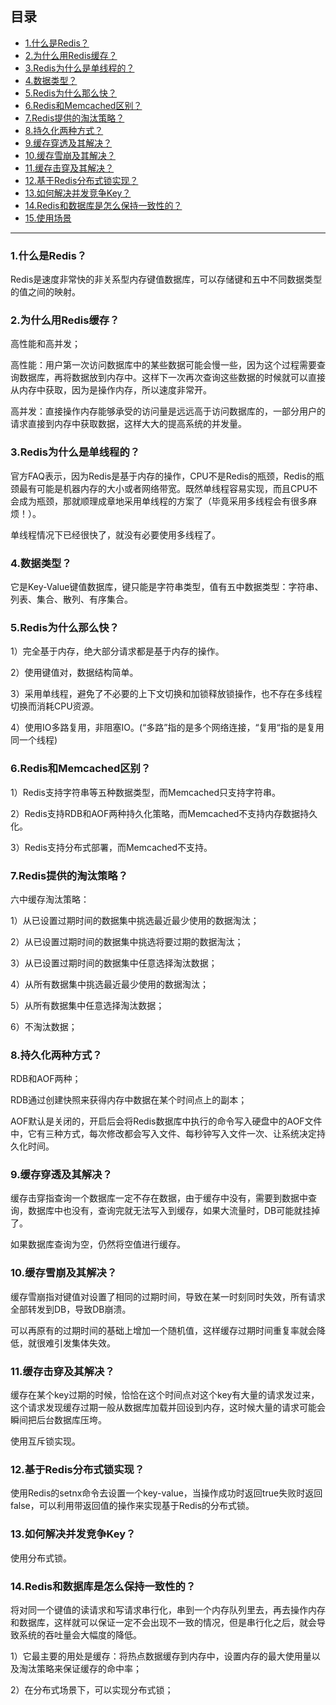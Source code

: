 ## 目录

- [1.什么是Redis？](#1什么是Redis)
- [2.为什么用Redis缓存？](#2为什么用Redis缓存)
- [3.Redis为什么是单线程的？](#3Redis为什么是单线程的)
- [4.数据类型？](#4数据类型)
- [5.Redis为什么那么快？](#5Redis为什么那么快)
- [6.Redis和Memcached区别？](#6Redis和Memcached区别)
- [7.Redis提供的淘汰策略？](#7Redis提供的淘汰策略)
- [8.持久化两种方式？](#8持久化两种方式)
- [9.缓存穿透及其解决？](#9缓存穿透及其解决)
- [10.缓存雪崩及其解决？](#10缓存雪崩及其解决)
- [11.缓存击穿及其解决？](#11缓存击穿及其解决)
- [12.基于Redis分布式锁实现？](#12基于Redis分布式锁实现)
- [13.如何解决并发竞争Key？](#13如何解决并发竞争Key)
- [14.Redis和数据库是怎么保持一致性的？](#14Redis和数据库是怎么保持一致性的)
- [15.使用场景](#15使用场景)

---

### 1.什么是Redis？

Redis是速度非常快的非关系型内存键值数据库，可以存储键和五中不同数据类型的值之间的映射。

### 2.为什么用Redis缓存？

高性能和高并发；

高性能：用户第一次访问数据库中的某些数据可能会慢一些，因为这个过程需要查询数据库，再将数据放到内存中。这样下一次再次查询这些数据的时候就可以直接从内存中获取，因为是操作内存，所以速度非常开。

高并发：直接操作内存能够承受的访问量是远远高于访问数据库的，一部分用户的请求直接到内存中获取数据，这样大大的提高系统的并发量。

### 3.Redis为什么是单线程的？

官方FAQ表示，因为Redis是基于内存的操作，CPU不是Redis的瓶颈，Redis的瓶颈最有可能是机器内存的大小或者网络带宽。既然单线程容易实现，而且CPU不会成为瓶颈，那就顺理成章地采用单线程的方案了（毕竟采用多线程会有很多麻烦！）。

单线程情况下已经很快了，就没有必要使用多线程了。

### 4.数据类型？

它是Key-Value键值数据库，键只能是字符串类型，值有五中数据类型：字符串、列表、集合、散列、有序集合。

### 5.Redis为什么那么快？

1）完全基于内存，绝大部分请求都是基于内存的操作。

2）使用键值对，数据结构简单。

3）采用单线程，避免了不必要的上下文切换和加锁释放锁操作，也不存在多线程切换而消耗CPU资源。

4）使用IO多路复用，非阻塞IO。(“多路”指的是多个网络连接，“复用“指的是复用同一个线程)

### 6.Redis和Memcached区别？

1）Redis支持字符串等五种数据类型，而Memcached只支持字符串。

2）Redis支持RDB和AOF两种持久化策略，而Memcached不支持内存数据持久化。

3）Redis支持分布式部署，而Memcached不支持。

### 7.Redis提供的淘汰策略？

六中缓存淘汰策略：

1）从已设置过期时间的数据集中挑选最近最少使用的数据淘汰；

2）从已设置过期时间的数据集中挑选将要过期的数据淘汰；

3）从已设置过期时间的数据集中任意选择淘汰数据；

4）从所有数据集中挑选最近最少使用的数据淘汰；

5）从所有数据集中任意选择淘汰数据；

6）不淘汰数据；

### 8.持久化两种方式？

RDB和AOF两种；

RDB通过创建快照来获得内存中数据在某个时间点上的副本；

AOF默认是关闭的，开启后会将Redis数据库中执行的命令写入硬盘中的AOF文件中，它有三种方式，每次修改都会写入文件、每秒钟写入文件一次、让系统决定持久化时间。

### 9.缓存穿透及其解决？

缓存击穿指查询一个数据库一定不存在数据，由于缓存中没有，需要到数据中查询，数据库中也没有，查询完就无法写入到缓存，如果大流量时，DB可能就挂掉了。

如果数据库查询为空，仍然将空值进行缓存。

### 10.缓存雪崩及其解决？

缓存雪崩指对键值对设置了相同的过期时间，导致在某一时刻同时失效，所有请求全部转发到DB，导致DB崩溃。

可以再原有的过期时间的基础上增加一个随机值，这样缓存过期时间重复率就会降低，就很难引发集体失效。

### 11.缓存击穿及其解决？

缓存在某个key过期的时候，恰恰在这个时间点对这个key有大量的请求发过来，这个请求发现缓存过期一般从数据库加载并回设到内存，这时候大量的请求可能会瞬间把后台数据库压垮。

使用互斥锁实现。

### 12.基于Redis分布式锁实现？

使用Redis的setnx命令去设置一个key-value，当操作成功时返回true失败时返回false，可以利用带返回值的操作来实现基于Redis的分布式锁。

### 13.如何解决并发竞争Key？

使用分布式锁。

### 14.Redis和数据库是怎么保持一致性的？

将对同一个键值的读请求和写请求串行化，串到一个内存队列里去，再去操作内存和数据库，这样就可以保证一定不会出现不一致的情况，但是串行化之后，就会导致系统的吞吐量会大幅度的降低。

1）它最主要的用处是缓存：将热点数据缓存到内存中，设置内存的最大使用量以及淘汰策略来保证缓存的命中率；

2）在分布式场景下，可以实现分布式锁；